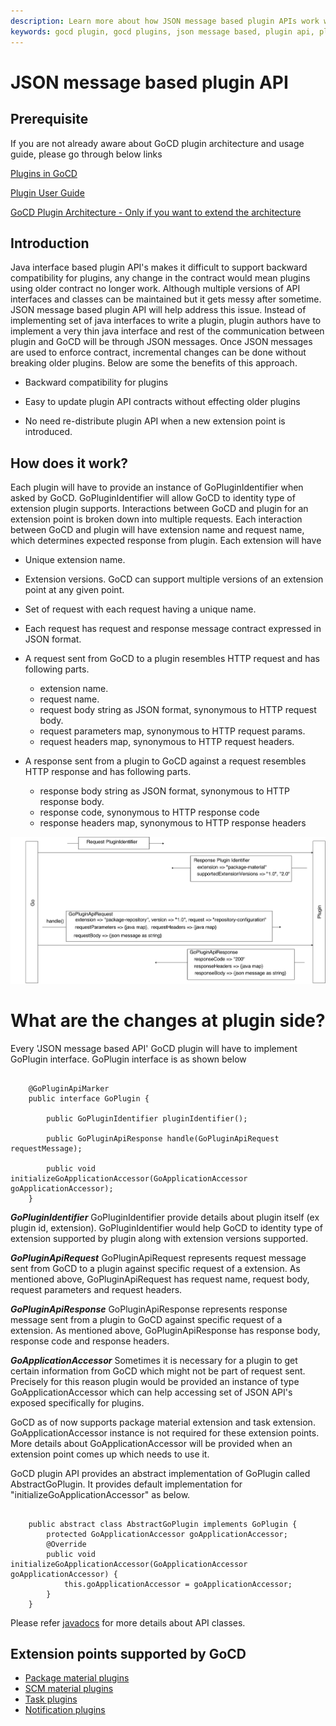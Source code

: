 ```yaml
---
description: Learn more about how JSON message based plugin APIs work with GoCD
keywords: gocd plugin, gocd plugins, json message based, plugin api, plugin architecture
---
```


# JSON message based plugin API

## Prerequisite

If you are not already aware about GoCD plugin architecture and usage guide, please go through below links

[Plugins in GoCD](go_plugins_basics.md)

[Plugin User Guide](https://docs.gocd.org/current/extension_points/plugin_user_guide.html)

[GoCD Plugin Architecture - Only if you want to extend the architecture](../4/4.4.1.md)

## Introduction

Java interface based plugin API's makes it difficult to support backward compatibility for plugins, any change in the contract would mean plugins using older contract no longer work. Although multiple versions of API interfaces and classes can be maintained but it gets messy after sometime. JSON message based plugin API will help address this issue. Instead of implementing set of java interfaces to write a plugin, plugin authors have to implement a very thin java interface and rest of the communication between plugin and GoCD will be through JSON messages. Once JSON messages are used to enforce contract, incremental changes can be done without breaking older plugins. Below are some the benefits of this approach.

- Backward compatibility for plugins

- Easy to update plugin API contracts without effecting older plugins

- No need re-distribute plugin API when a new extension point is introduced.

## How does it work?

Each plugin will have to provide an instance of GoPluginIdentifier when asked by GoCD. GoPluginIdentifier will allow GoCD to identity type of extension plugin supports.
Interactions between GoCD and plugin for an extension point is broken down into multiple requests. Each interaction between GoCD and plugin will have extension name and request name, which determines
expected response from plugin.  Each extension will have

-  Unique extension name.


-  Extension versions. GoCD can support multiple versions of an extension point at any given point.


-  Set of request with each request having a unique name.


-  Each request has request and response message contract expressed in JSON format.


-  A request sent from GoCD to a plugin resembles HTTP request and has following parts.
    - extension name.
    - request name.
	- request body string as JSON format, synonymous to HTTP request body.
	- request parameters map, synonymous to HTTP request params.
	- request headers map, synonymous to HTTP request headers.


-  A response sent from a plugin to GoCD against a request resembles HTTP response and has following parts.
	-  response body string as JSON format, synonymous to HTTP response body.
	-  response code,  synonymous to HTTP response code
	-  response headers map,  synonymous to HTTP response headers

![](../images/json_message_based_plugin_api_interaction.png)

# What are the changes at plugin side?

Every 'JSON message based API' GoCD plugin will have to implement GoPlugin interface. GoPlugin interface is as shown below

``` {code}

    @GoPluginApiMarker
    public interface GoPlugin {

        public GoPluginIdentifier pluginIdentifier();

        public GoPluginApiResponse handle(GoPluginApiRequest requestMessage);

        public void initializeGoApplicationAccessor(GoApplicationAccessor goApplicationAccessor);
    }

```

***GoPluginIdentifier***
GoPluginIdentifier provide details about plugin itself (ex plugin id, extension). GoPluginIdentifier would help GoCD to identity type of extension supported by plugin along with extension versions supported.

***GoPluginApiRequest***
GoPluginApiRequest represents request message sent from GoCD to a plugin against specific request of a extension. As mentioned above, GoPluginApiRequest has request name, request body, request parameters and request headers.		

***GoPluginApiResponse***
GoPluginApiResponse represents response message sent from a plugin to GoCD against specific request of a extension. As mentioned above, GoPluginApiResponse has response body, response code and response headers.		

***GoApplicationAccessor***
Sometimes it is necessary for a plugin to get certain information from GoCD which might not be part of request sent. Precisely for this reason plugin would be provided an instance
of type GoApplicationAccessor which can help accessing set of JSON API's exposed specifically for plugins.

GoCD as of now supports package material extension and task extension. GoApplicationAccessor instance is not required for these extension points. More details about GoApplicationAccessor
will be provided when an extension point comes up which needs to use it.

GoCD plugin API provides an abstract implementation of GoPlugin called AbstractGoPlugin. It provides default implementation for "initializeGoApplicationAccessor" as below.  

``` {code}

    public abstract class AbstractGoPlugin implements GoPlugin {
        protected GoApplicationAccessor goApplicationAccessor;
        @Override
        public void initializeGoApplicationAccessor(GoApplicationAccessor goApplicationAccessor) {
            this.goApplicationAccessor = goApplicationAccessor;
        }
    }

```

Please refer [javadocs](overview.md#plugin-api-javadocs) for more details about API classes.

## Extension points supported by GoCD

* [Package material plugins](./package_material/package_material_plugin_overview.md)
* [SCM material plugins](./scm_material/scm_material_plugin_overview.md)
* [Task plugins](./task/task_plugin_overview.md)
* [Notification plugins](https://plugin-api.gocd.org/current/notifications)
